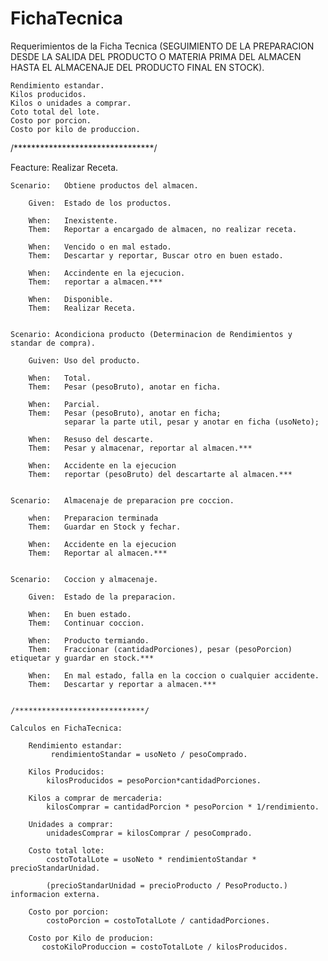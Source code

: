 # FichaTecnica

Requerimientos de la Ficha Tecnica
(SEGUIMIENTO DE LA PREPARACION DESDE LA SALIDA DEL PRODUCTO O MATERIA PRIMA DEL ALMACEN 
    HASTA EL ALMACENAJE DEL PRODUCTO FINAL EN STOCK).

    Rendimiento estandar.
    Kilos producidos.
    Kilos o unidades a comprar.
    Coto total del lote.
    Costo por porcion.
    Costo por kilo de produccion.


/********************************/

Feacture: Realizar Receta.

    Scenario:   Obtiene productos del almacen.

        Given:  Estado de los productos.
    
        When:   Inexistente.
        Them:   Reportar a encargado de almacen, no realizar receta.

        When:   Vencido o en mal estado.
        Them:   Descartar y reportar, Buscar otro en buen estado.

        When:   Accindente en la ejecucion.
        Them:   reportar a almacen.***

        When:   Disponible.
        Them:   Realizar Receta.


    Scenario: Acondiciona producto (Determinacion de Rendimientos y standar de compra).

        Guiven: Uso del producto.

        When:   Total.
        Them:   Pesar (pesoBruto), anotar en ficha.

        When:   Parcial.
        Them:   Pesar (pesoBruto), anotar en ficha;
                separar la parte util, pesar y anotar en ficha (usoNeto);

        When:   Resuso del descarte.
        Them:   Pesar y almacenar, reportar al almacen.***

        When:   Accidente en la ejecucion
        Them:   reportar (pesoBruto) del descartarte al almacen.***

    
    Scenario:   Almacenaje de preparacion pre coccion.

        when:   Preparacion terminada
        Them:   Guardar en Stock y fechar.

        When:   Accidente en la ejecucion
        Them:   Reportar al almacen.***


    Scenario:   Coccion y almacenaje.

        Given:  Estado de la preparacion.

        When:   En buen estado.
        Them:   Continuar coccion.

        When:   Producto termiando.
        Them:   Fraccionar (cantidadPorciones), pesar (pesoPorcion) etiquetar y guardar en stock.***
        
        When:   En mal estado, falla en la coccion o cualquier accidente.
        Them:   Descartar y reportar a almacen.***


    /*****************************/

    Calculos en FichaTecnica:

        Rendimiento estandar:
             rendimientoStandar = usoNeto / pesoComprado.

        Kilos Producidos:
            kilosProducidos = pesoPorcion*cantidadPorciones.

        Kilos a comprar de mercaderia:
            kilosComprar = cantidadPorcion * pesoPorcion * 1/rendimiento.
        
        Unidades a comprar:
            unidadesComprar = kilosComprar / pesoComprado.

        Costo total lote:
            costoTotalLote = usoNeto * rendimientoStandar * precioStandarUnidad.

            (precioStandarUnidad = precioProducto / PesoProducto.) informacion externa. 

        Costo por porcion:
            costoPorcion = costoTotalLote / cantidadPorciones.

        Costo por Kilo de producion:
           costoKiloProduccion = costoTotalLote / kilosProducidos.